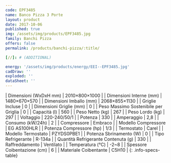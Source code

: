 ```yaml
---
code: EPF3485
name: Banco Pizza 3 Porte
layout: product
date: 2017-10-06
published: true
img: /assets/img/products/EPF3485.jpg
family: Banchi Pizza
offers: false
permalink: /products/banchi-pizza/:title/

[//]: # (ADDITIONAL)

energy: '/assets/img/products/energy/EEI--EPF3485.jpg'
cadDraw: ''
exploded: ''
dataSheet: ''
---
```



| Dimensioni (WxDxH mm) | 2010×800×1000 |
| Dimensioni Interne (mm) | 1480×670×570 |
| Dimensioni Imballo (mm) | 2068×855×1130 |
| Griglie Incluse | 0 |
| Dimensioni Griglie (mm) | 0 |
| Peso Massimo Sostenibile per Griglia | 0 |
| Capacità (l) | 560 |
| Peso Netto (kg) | 267 |
| Peso Lordo (kg) | 297 |
| Voltaggio | 220-240/50/1 |
| Potenza | 330 |
| Amperaggio | 2,8 |
| Consumo (kW/24h) | 2 |
| Compressore | Embraco |
| Modello Compressore | EG AS100HLR |
| Potenza Compressore (hp) | 1/3 |
| Termostato | Carel |
| Modello Termostato | PZYDS0PBE1 |
| Potenza Sbrinamento (W) | 0 |
| Tipo Refrigerante | R-134a |
| Quantità Refrigerante Contenuta (g) | 330 |
| Raffreddamento | Ventilato |
| Temperatura (°C) | -2~8 |
| Spessore Coibentazione (cm) | 6 |
| Materiale Coibentante | C5H10 |
{: .info-specs-table}
